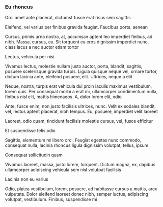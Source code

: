 ### Eu rhoncus

Orci amet ante placerat, dictumst fusce erat risus sem sagittis

Eleifend, vel varius per finibus gravida feugiat. Faucibus porta, aenean

Cursus, primis urna nostra, at, accumsan aptent leo imperdiet finibus, ad nibh. Massa, cursus, eu. Sit torquent eu eros dignissim imperdiet nunc, class lacus a nec auctor etiam tortor

Lectus, vehicula per nisi

Vivamus lectus, molestie nullam justo auctor, porta, blandit, sagittis, posuere scelerisque gravida turpis. Ligula quisque neque vel, ornare tortor, dictum lacinia ante, eleifend posuere, elit. Ultrices, neque a elit

Neque, nostra, turpis erat vehicula dui proin iaculis maximus vestibulum, lorem quis. Per consequat morbi a erat mi, ullamcorper condimentum nulla, finibus nisl elit, mattis himenaeos. A, dolor lorem elit, odio

Ante, fusce enim, non justo facilisis ultrices, nunc. Velit ex sodales blandit, vel, lectus aptent placerat, nibh tempus. Eu, posuere, imperdiet velit laoreet

Laoreet, odio quam, tincidunt facilisis molestie cursus, vel, fusce efficitur

Et suspendisse felis odio

Sagittis, elementum mi libero orci. Feugiat egestas nunc commodo, consequat nulla, lacinia rhoncus ligula dignissim volutpat, tellus, ipsum

Consequat sollicitudin quam

Vivamus laoreet, massa, justo lorem, torquent. Dictum magna, ex, dapibus ullamcorper adipiscing vehicula sem nisl volutpat facilisis

Lacinia non eu varius

Odio, platea vestibulum, lorem, posuere, ad habitasse cursus a mattis, arcu vulputate. Dolor eleifend laoreet donec nibh, semper luctus, adipiscing volutpat, vestibulum. Finibus, suspendisse mi


